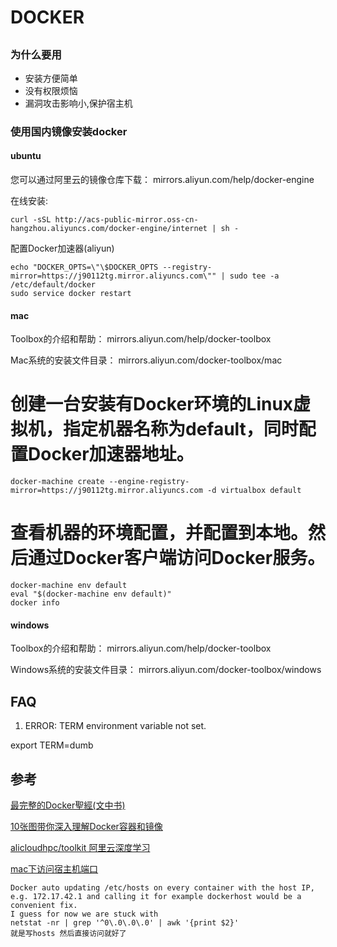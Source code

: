 DOCKER
=============

##

### 为什么要用

* 安装方便简单
* 没有权限烦恼
* 漏洞攻击影响小,保护宿主机

### 使用国内镜像安装docker

#### ubuntu

您可以通过阿里云的镜像仓库下载： mirrors.aliyun.com/help/docker-engine

在线安装:

```
curl -sSL http://acs-public-mirror.oss-cn-hangzhou.aliyuncs.com/docker-engine/internet | sh -
```

配置Docker加速器(aliyun)

```
echo "DOCKER_OPTS=\"\$DOCKER_OPTS --registry-mirror=https://j90112tg.mirror.aliyuncs.com\"" | sudo tee -a /etc/default/docker
sudo service docker restart
```

#### mac

Toolbox的介绍和帮助： mirrors.aliyun.com/help/docker-toolbox

Mac系统的安装文件目录： mirrors.aliyun.com/docker-toolbox/mac

  # 创建一台安装有Docker环境的Linux虚拟机，指定机器名称为default，同时配置Docker加速器地址。
  ```
  docker-machine create --engine-registry-mirror=https://j90112tg.mirror.aliyuncs.com -d virtualbox default
  ```

  # 查看机器的环境配置，并配置到本地。然后通过Docker客户端访问Docker服务。
  ```
  docker-machine env default
  eval "$(docker-machine env default)"
  docker info
  ```
#### windows

  Toolbox的介绍和帮助： mirrors.aliyun.com/help/docker-toolbox

  Windows系统的安装文件目录： mirrors.aliyun.com/docker-toolbox/windows


## FAQ

  1. ERROR: TERM environment variable not set.

  export TERM=dumb


## 参考

[最完整的Docker聖經(文中书)](https://joshhu.gitbooks.io/docker_theory_install/content/)

[10张图带你深入理解Docker容器和镜像](http://dockone.io/article/783)

[alicloudhpc/toolkit 阿里云深度学习](https://dev.aliyun.com/detail.html?spm=5176.100208.8.2.VSKcdu&repoId=2)

[mac下访问宿主机端口](https://github.com/docker/docker/issues/1143)

```
Docker auto updating /etc/hosts on every container with the host IP, e.g. 172.17.42.1 and calling it for example dockerhost would be a convenient fix.
I guess for now we are stuck with
netstat -nr | grep '^0\.0\.0\.0' | awk '{print $2}'
就是写hosts 然后直接访问就好了
```
